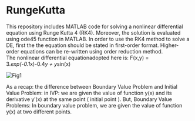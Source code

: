# RungeKutta
This repository includes MATLAB code for solving a nonlinear differential equation using Runge Kutta 4 (RK4). Moreover, the solution is evaluated using ode45 function in MATLAB.
In order to use the RK4 method to solve a DE, first the the equation should be stated in first-order format. Higher-order equations can be re-written using order reduction method.  
The nonlinear differential equationadopted here is: 
F(x,y) = 3.*exp(-0.1*x)-0.4*y + y*sin(x)

![Fig1](https://user-images.githubusercontent.com/61955953/172248288-164feacf-ee89-4d49-8061-f2078cb01b26.png)

As a recap: the difference between Boundary Value Problem and Initial Value Problem:  in IVP: we are given the value of function y(x) and its derivative y′(x) at the same point ( initial point ). But, Boundary Value Problems: In boundary value problem, we are given the value of function y(x) at two different points.
